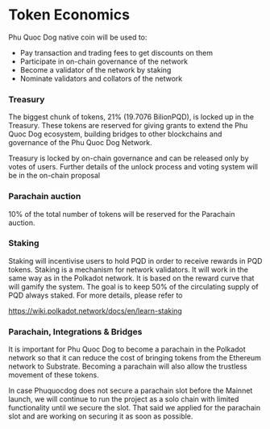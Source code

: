 # Token Economics

Phu Quoc Dog native coin will be used to:

* Pay transaction and trading fees to get discounts on them
* Participate in on-chain governance of the network
* Become a validator of the network by staking
* Nominate validators and collators of the network

### Treasury

The biggest chunk of tokens, 21% (19.7076 BilionPQD), is locked up in the Treasury. These tokens are reserved for giving grants to extend the Phu Quoc Dog ecosystem, building bridges to other blockchains and governance of the Phu Quoc Dog Network.

Treasury is locked by on-chain governance and can be released only by votes of users. Further details of the unlock process and voting system will be in the on-chain proposal

### Parachain auction

10% of the total number of tokens will be reserved for the Parachain auction.

### Staking

Staking will incentivise users to hold PQD in order to receive rewards in PQD tokens. Staking is a mechanism for network validators. It will work in the same way as in the Polkadot network. It is based on the reward curve that will gamify the system. The goal is to keep 50% of the circulating supply of PQD always staked. For more details, please refer to

https://wiki.polkadot.network/docs/en/learn-staking

### Parachain, Integrations & Bridges

It is important for Phu Quoc Dog to become a parachain in the Polkadot network so that it can reduce the cost of bringing tokens from the Ethereum network to Substrate. Becoming a parachain will also allow the trustless movement of these tokens.

In case Phuquocdog does not secure a parachain slot before the Mainnet launch, we will continue to run the project as a solo chain with limited functionality until we secure the slot. That said we applied for the parachain slot and are working on securing it as soon as possible.

